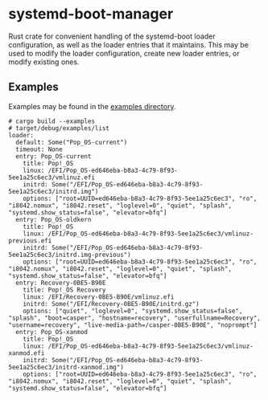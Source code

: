 # systemd-boot-manager

Rust crate for convenient handling of the systemd-boot loader configuration, as well as the loader
entries that it maintains. This may be used to modify the loader configuration, create new loader
entries, or modify existing ones.

## Examples

Examples may be found in the [examples directory](./examples).

```
# cargo build --examples
# target/debug/examples/list
loader:
  default: Some("Pop_OS-current")
  timeout: None
  entry: Pop_OS-current
    title: Pop!_OS
    linux: /EFI/Pop_OS-ed646eba-b8a3-4c79-8f93-5ee1a25c6ec3/vmlinuz.efi
    initrd: Some("/EFI/Pop_OS-ed646eba-b8a3-4c79-8f93-5ee1a25c6ec3/initrd.img")
    options: ["root=UUID=ed646eba-b8a3-4c79-8f93-5ee1a25c6ec3", "ro", "i8042.nomux", "i8042.reset", "loglevel=0", "quiet", "splash", "systemd.show_status=false", "elevator=bfq"]
  entry: Pop_OS-oldkern
    title: Pop!_OS
    linux: /EFI/Pop_OS-ed646eba-b8a3-4c79-8f93-5ee1a25c6ec3/vmlinuz-previous.efi
    initrd: Some("/EFI/Pop_OS-ed646eba-b8a3-4c79-8f93-5ee1a25c6ec3/initrd.img-previous")
    options: ["root=UUID=ed646eba-b8a3-4c79-8f93-5ee1a25c6ec3", "ro", "i8042.nomux", "i8042.reset", "loglevel=0", "quiet", "splash", "systemd.show_status=false", "elevator=bfq"]
  entry: Recovery-0BE5-B90E
    title: Pop!_OS Recovery
    linux: /EFI/Recovery-0BE5-B90E/vmlinuz.efi
    initrd: Some("/EFI/Recovery-0BE5-B90E/initrd.gz")
    options: ["quiet", "loglevel=0", "systemd.show_status=false", "splash", "boot=casper", "hostname=recovery", "userfullname=Recovery", "username=recovery", "live-media-path=/casper-0BE5-B90E", "noprompt"]
  entry: Pop_OS-xanmod
    title: Pop!_OS
    linux: /EFI/Pop_OS-ed646eba-b8a3-4c79-8f93-5ee1a25c6ec3/vmlinuz-xanmod.efi
    initrd: Some("/EFI/Pop_OS-ed646eba-b8a3-4c79-8f93-5ee1a25c6ec3/initrd-xanmod.img")
    options: ["root=UUID=ed646eba-b8a3-4c79-8f93-5ee1a25c6ec3", "ro", "i8042.nomux", "i8042.reset", "loglevel=0", "quiet", "splash", "systemd.show_status=false", "elevator=bfq"]
```
